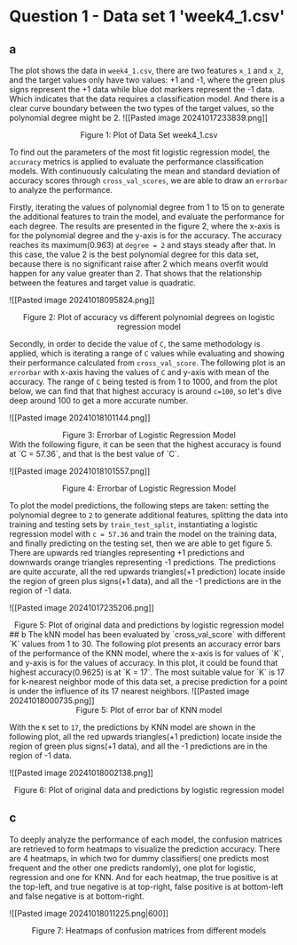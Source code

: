 # Question 1 - Data set 1 'week4_1.csv'
## a
The plot shows the data in `week4_1.csv`, there are two features `x_1` and `x_2`, and the target values only have two values: +1 and -1, where the green plus signs represent the +1 data while blue dot markers represent the -1 data.  Which indicates that the data requires a classification model. And there is a clear curve boundary between the two types of the target values, so the polynomial degree might be 2.
![[Pasted image 20241017233839.png]]
<center>Figure 1: Plot of Data Set week4_1.csv</center>

To find out the parameters of the most fit logistic regression model, the `accuracy` metrics is applied to evaluate the performance classification models. With continuously calculating the mean and standard deviation of accuracy scores through `cross_val_scores`, we are able to draw an `errorbar` to analyze the performance. 

Firstly, iterating the values of  polynomial degree from 1 to 15 on to generate the additional features to train the model, and evaluate the performance for each degree. The results are presented in the figure 2, where the x-axis is for the polynomial degree and the y-axis is for the accuracy. The accuracy reaches its maximum(0.963) at `degree = 2` and stays steady after that. In this case, the value 2 is the best polynomial degree for this data set, because there is no significant raise after 2 which means overfit would happen for any value greater than 2. That shows that the relationship between the features and target value is quadratic. 

![[Pasted image 20241018095824.png]]
<center>Figure 2: Plot of accuracy vs different polynomial degrees on logistic regression model</center>

Secondly, in order to decide the value of `C`, the same methodology is applied, which is iterating a range of `C` values while evaluating and showing their performance calculated from `cross_val_score`.  The following plot is an `errorbar` with x-axis having the values of `C` and y-axis with mean of the accuracy. The range of `C` being tested is from 1 to 1000, and from the plot below, we can find that that highest accuracy is around `c=100`, so let's dive deep around 100 to get a more accurate number.

![[Pasted image 20241018101144.png]]


<center>Figure 3: Errorbar of Logistic Regression Model</center>
With the following figure, it can be seen that the highest accuracy is found at  `C = 57.36`, and that is the best value of `C`.

![[Pasted image 20241018101557.png]]
<center>Figure 4: Errorbar of Logistic Regression Model</center>

To plot the model predictions, the following steps are taken: setting the polynomial degree to `2` to generate additional features, splitting the data into training and testing sets by `train_test_split`, instantiating a logistic regression model with `c = 57.36` and train the model on the training data, and finally predicting on the testing set, then we are able to get figure 5.  There are upwards red triangles representing +1 predictions and downwards orange triangles representing -1 predictions. The predictions are quite accurate, all the red upwards triangles(+1 prediction) locate inside the region of green plus signs(+1 data), and all the -1 predictions are in the region of -1 data.

![[Pasted image 20241017235206.png]]
<center>Figure 5: Plot of original data and predictions by logistic regression model</center>
## b
The kNN model has been evaluated by `cross_val_score` with different `K` values from 1 to 30. The following plot presents an accuracy error bars of the performance of the KNN model, where the x-axis is for values of `K`, and y-axis is for the values of accuracy. In this plot, it could be found that highest accuracy(0.9625) is at `K = 17`. The most suitable value for `K` is 17 for k-nearest neighbor mode of this data set, a precise prediction for a point is under the influence of its 17 nearest neighbors.
![[Pasted image 20241018000735.png]]
<center>Figure 5: Plot of error bar of KNN model</center>

With the `K` set to `17`, the predictions by KNN model are shown in the following plot, all the red upwards triangles(+1 prediction) locate inside the region of green plus signs(+1 data), and all the -1 predictions are in the region of -1 data.

![[Pasted image 20241018002138.png]]
<center>Figure 6: Plot of original data and predictions by logistic regression model</center>

## c
To deeply analyze the performance of each model, the confusion matrices are retrieved to form heatmaps to visualize the prediction accuracy. There are 4 heatmaps, in which two for dummy classifiers( one predicts most frequent and the other one predicts randomly), one plot for logistic, regression and one for KNN. And for each heatmap, the true positive is at the top-left, and true negative is at top-right, false positive is at bottom-left and false negative is at bottom-right. 

![[Pasted image 20241018011225.png|600]]
<center>Figure 7: Heatmaps of confusion matrices from different models</center>
